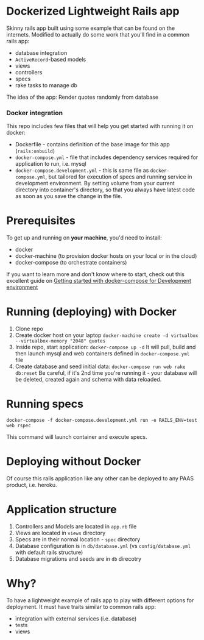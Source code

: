 # Dockerized Lightweight Rails app

Skinny rails app built using some example that can be found on the internets. Modified to actually do some work that you'll find in a common rails app:

- database integration
- `ActiveRecord`-based models
- views
- controllers
- specs
- rake tasks to manage db

The idea of the app: Render quotes randomly from database

### Docker integration

This repo includes few files that will help you get started with running it on docker:

- Dockerfile - contains definition of the base image for this app (`rails:onbuild`)
- `docker-compose.yml` - file that includes dependency services required for application to run, i.e. mysql
- `docker-compose.development.yml` - this is same file as `docker-compose.yml`, but tailored for execution of specs and running service in development environment. By setting volume from your current directory into container's directory, so that you always have latest code as soon as you save the change in the file.

# Prerequisites

To get up and running on **your machine**, you'd need to install:

- docker
- docker-machine (to provision docker hosts on your local or in the cloud)
- docker-compose (to orchestrate containers)

If you want to learn more and don't know where to start, check out this excellent guide on [Getting started with docker-compose for Development environment](http://howtocookmicroservices.com/docker-compose/)


# Running (deploying) with Docker

1. Clone repo
1. Create docker host on your laptop
    `docker-machine create -d virtualbox --virtualbox-memory "2048" quotes`
1. Inside repo, start application:
    `docker-compose up -d`
    It will pull, build and then launch mysql and web containers defined in `docker-compose.yml` file
1. Create database and seed initial data:
    `docker-compose run web rake db:reset`
    Be careful, if it's 2nd time you're running it - your database will be deleted, created again and schema with data reloaded.

# Running specs

`docker-compose -f docker-compose.development.yml run -e RAILS_ENV=test web rspec`

This command will launch container and execute specs.

# Deploying without Docker

Of course this rails application like any other can be deployed to any PAAS product, i.e. heroku.

# Application structure

1. Controllers and Models are located in `app.rb` file
2. Views are located in `views` directory
3. Specs are in their normal location - `spec` directory
4. Database configuration is in `db/database.yml` (vs `config/database.yml` with default rails structure)
5. Database migrations and seeds are in `db` direcotry

# Why?

To have a lightweight example of rails app to play with different options for deployment. It must have traits similar to common rails app:

- integration with external services (i.e. database)
- tests
- views
